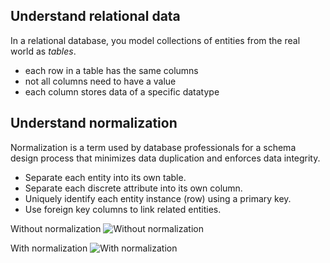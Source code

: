 ## Understand relational data
In a relational database, you model collections of entities from the real world as _tables_.
- each row in a table has the same columns
- not all columns need to have a value
- each column stores data of a specific datatype

## Understand normalization
Normalization is a term used by database professionals for a schema design process that minimizes data duplication and enforces data integrity.
- Separate each entity into its own table.
- Separate each discrete attribute into its own column.
- Uniquely identify each entity instance (row) using a primary key.
- Use foreign key columns to link related entities.

Without normalization
![Without normalization](images/SQL_1.png)

With normalization
![With normalization](images/SQL_2.png)

